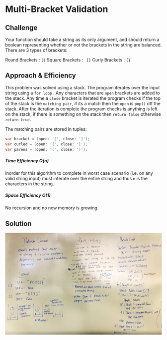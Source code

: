 
# Multi-Bracket Validation

## Challenge
Your function should take a string as its only argument, and should return a boolean representing whether or not the brackets in the string are balanced. There are 3 types of brackets:

Round Brackets :  ```()```
Square Brackets : ``` []```
Curly Brackets :  ```{}```

## Approach & Efficiency
This problem was solved using a stack. The program iterates over the input string using a ```for loop``` . Any characters that are  ```open```  brackets are added to the stack. Any time a  ```close```  bracket is iterated the program checks if the top of the stack is the ```matching pair```, if its a match then the ```open``` is ```pop()``` off the stack. After the iteration is complete the program checks is anything is left on the stack, if there is something on the stack then ```return false``` otherwise ```return true```.

The matching pairs are stored in tuples:
```c#
var bracket = (open: '[', close: ']');
var curled = (open: '{', close: '}');
var parens = (open: '(', close: ')');
```
##### Time Efficiency O(n)
Inorder for this algorithm to complete in worst case scenario (i.e. on any valid string input) must interate over the entire string and thus ``` n ``` is the characters in the string.

##### Space Efficiency O(1)
No recursion and no new memory is growing.


## Solution
![BracketValidation](../../../Assets/BracketValidation.JPG)
